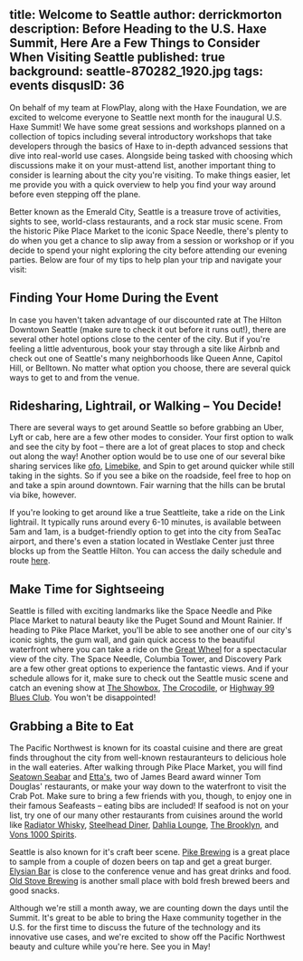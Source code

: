 title: Welcome to Seattle
author: derrickmorton
description: Before Heading to the U.S. Haxe Summit, Here Are a Few Things to Consider When Visiting Seattle
published: true
background: seattle-870282_1920.jpg
tags: events
disqusID: 36
---

On behalf of my team at FlowPlay, along with the Haxe Foundation, we are excited to welcome everyone to Seattle next month for the inaugural U.S. Haxe Summit! We have some great sessions and workshops planned on a collection of topics including several introductory workshops that take developers through the basics of Haxe to in-depth advanced sessions that dive into real-world use cases. Alongside being tasked with choosing which discussions make it on your must-attend list, another important thing to consider is learning about the city you&#39;re visiting. To make things easier, let me provide you with a quick overview to help you find your way around before even stepping off the plane.

Better known as the Emerald City, Seattle is a treasure trove of activities, sights to see, world-class restaurants, and a rock star music scene. From the historic Pike Place Market to the iconic Space Needle, there&#39;s plenty to do when you get a chance to slip away from a session or workshop or if you decide to spend your night exploring the city before attending our evening parties. Below are four of my tips to help plan your trip and navigate your visit:

## Finding Your Home During the Event

In case you haven&#39;t taken advantage of our discounted rate at The Hilton Downtown Seattle (make sure to check it out before it runs out!), there are several other hotel options close to the center of the city. But if you&#39;re feeling a little adventurous, book your stay through a site like Airbnb and check out one of Seattle&#39;s many neighborhoods like Queen Anne, Capitol Hill, or Belltown. No matter what option you choose, there are several quick ways to get to and from the venue.

## Ridesharing, Lightrail, or Walking – You Decide!

There are several ways to get around Seattle so before grabbing an Uber, Lyft or cab, here are a few other modes to consider. Your first option to walk and see the city by foot – there are a lot of great places to stop and check out along the way! Another option would be to use one of our several bike sharing services like [ofo](https://www.ofo.com/us/en), [Limebike](http://www.limebike.com/), and Spin to get around quicker while still taking in the sights. So if you see a bike on the roadside, feel free to hop on and take a spin around downtown. Fair warning that the hills can be brutal via bike, however.

If you&#39;re looking to get around like a true Seattleite, take a ride on the Link lightrail. It typically runs around every 6-10 minutes, is available between 5am and 1am, is a budget-friendly option to get into the city from SeaTac airport, and there&#39;s even a station located in Westlake Center just three blocks up from the Seattle Hilton. You can access the daily schedule and route [here](https://m.soundtransit.org/schedule).

## Make Time for Sightseeing

Seattle is filled with exciting landmarks like the Space Needle and Pike Place Market to natural beauty like the Puget Sound and Mount Rainier. If heading to Pike Place Market, you&#39;ll be able to see another one of our city&#39;s iconic sights, the gum wall, and gain quick access to the beautiful waterfront where you can take a ride on the [Great Wheel](http://seattlegreatwheel.com/) for a spectacular view of the city. The Space Needle, Columbia Tower, and Discovery Park are a few other great options to experience the fantastic views. And if your schedule allows for it, make sure to check out the Seattle music scene and catch an evening show at [The Showbox](http://www.showboxpresents.com/), [The Crocodile](https://www.thecrocodile.com/), or [Highway 99 Blues Club](http://www.highwayninetynine.com/). You won&#39;t be disappointed!

## Grabbing a Bite to Eat

The Pacific Northwest is known for its coastal cuisine and there are great finds throughout the city from well-known restauranteurs to delicious hole in the wall eateries. After walking through Pike Place Market, you will find [Seatown Seabar](https://www.seatownrestaurant.com/) and [Etta&#39;s](https://www.ettasrestaurant.com/), two of James Beard award winner Tom Douglas&#39; restaurants, or make your way down to the waterfront to visit the Crab Pot. Make sure to bring a few friends with you, though, to enjoy one in their famous Seafeasts – eating bibs are included! If seafood is not on your list, try one of our many other restaurants from cuisines around the world like [Radiator Whisky](http://www.radiatorwhiskey.com/), [Steelhead Diner](http://steelheaddiner.com/), [Dahlia Lounge](https://www.dahlialounge.com/), [The Brooklyn](http://www.thebrooklyn.com/), and [Vons 1000 Spirits](http://www.vons1000spirits.com/).

Seattle is also known for it&#39;s craft beer scene. [Pike Brewing](https://www.pikebrewing.com/) is a great place to sample from a couple of dozen beers on tap and get a great burger. [Elysian Bar](http://elysianbrewing.com/locations/elysian-bar.html) is close to the conference venue and has great drinks and food. [Old Stove Brewing](https://www.oldstove.com/) is another small place with bold fresh brewed beers and good snacks.

Although we&#39;re still a month away, we are counting down the days until the Summit. It&#39;s great to be able to bring the Haxe community together in the U.S. for the first time to discuss the future of the technology and its innovative use cases, and we&#39;re excited to show off the Pacific Northwest beauty and culture while you&#39;re here. See you in May!
